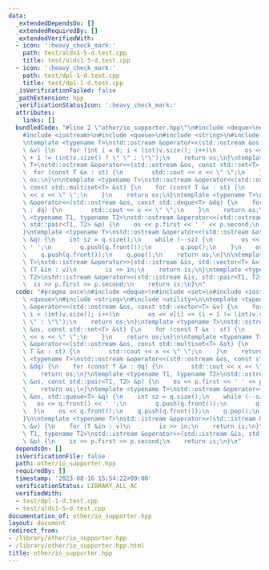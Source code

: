 ```yaml
---
data:
  _extendedDependsOn: []
  _extendedRequiredBy: []
  _extendedVerifiedWith:
  - icon: ':heavy_check_mark:'
    path: test/alds1-5-d.test.cpp
    title: test/alds1-5-d.test.cpp
  - icon: ':heavy_check_mark:'
    path: test/dpl-1-d.test.cpp
    title: test/dpl-1-d.test.cpp
  _isVerificationFailed: false
  _pathExtension: hpp
  _verificationStatusIcon: ':heavy_check_mark:'
  attributes:
    links: []
  bundledCode: "#line 2 \"other/io_supporter.hpp\"\n#include <deque>\n#include <set>\n\
    #include <iostream>\n#include <queue>\n#include <string>\n#include <utility>\n\
    \ntemplate <typename T>\nstd::ostream &operator<<(std::ostream &os, const std::vector<T>\
    \ &v) {\n    for (int i = 0; i < (int)v.size(); i++)\n        os << v[i] << (i\
    \ + 1 != (int)v.size() ? \" \" : \"\");\n    return os;\n}\ntemplate <typename\
    \ T>\nstd::ostream &operator<<(std::ostream &os, const std::set<T> &st) {\n  \
    \  for (const T &x : st) {\n        std::cout << x << \" \";\n    }\n    return\
    \ os;\n}\n\ntemplate <typename T>\nstd::ostream &operator<<(std::ostream &os,\
    \ const std::multiset<T> &st) {\n    for (const T &x : st) {\n        std::cout\
    \ << x << \" \";\n    }\n    return os;\n}\ntemplate <typename T>\nstd::ostream\
    \ &operator<<(std::ostream &os, const std::deque<T> &dq) {\n    for (const T &x\
    \ : dq) {\n        std::cout << x << \" \";\n    }\n    return os;\n}\ntemplate\
    \ <typename T1, typename T2>\nstd::ostream &operator<<(std::ostream &os, const\
    \ std::pair<T1, T2> &p) {\n    os << p.first << ' ' << p.second;\n    return os;\n\
    }\ntemplate <typename T>\nstd::ostream &operator<<(std::ostream &os, std::queue<T>\
    \ &q) {\n    int sz = q.size();\n    while (--sz) {\n        os << q.front() <<\
    \ ' ';\n        q.push(q.front());\n        q.pop();\n    }\n    os << q.front();\n\
    \    q.push(q.front());\n    q.pop();\n    return os;\n}\n\ntemplate <typename\
    \ T>\nstd::istream &operator>>(std::istream &is, std::vector<T> &v) {\n    for\
    \ (T &in : v)\n        is >> in;\n    return is;\n}\ntemplate <typename T1, typename\
    \ T2>\nstd::istream &operator>>(std::istream &is, std::pair<T1, T2> &p) {\n  \
    \  is >> p.first >> p.second;\n    return is;\n}\n"
  code: "#pragma once\n#include <deque>\n#include <set>\n#include <iostream>\n#include\
    \ <queue>\n#include <string>\n#include <utility>\n\ntemplate <typename T>\nstd::ostream\
    \ &operator<<(std::ostream &os, const std::vector<T> &v) {\n    for (int i = 0;\
    \ i < (int)v.size(); i++)\n        os << v[i] << (i + 1 != (int)v.size() ? \"\
    \ \" : \"\");\n    return os;\n}\ntemplate <typename T>\nstd::ostream &operator<<(std::ostream\
    \ &os, const std::set<T> &st) {\n    for (const T &x : st) {\n        std::cout\
    \ << x << \" \";\n    }\n    return os;\n}\n\ntemplate <typename T>\nstd::ostream\
    \ &operator<<(std::ostream &os, const std::multiset<T> &st) {\n    for (const\
    \ T &x : st) {\n        std::cout << x << \" \";\n    }\n    return os;\n}\ntemplate\
    \ <typename T>\nstd::ostream &operator<<(std::ostream &os, const std::deque<T>\
    \ &dq) {\n    for (const T &x : dq) {\n        std::cout << x << \" \";\n    }\n\
    \    return os;\n}\ntemplate <typename T1, typename T2>\nstd::ostream &operator<<(std::ostream\
    \ &os, const std::pair<T1, T2> &p) {\n    os << p.first << ' ' << p.second;\n\
    \    return os;\n}\ntemplate <typename T>\nstd::ostream &operator<<(std::ostream\
    \ &os, std::queue<T> &q) {\n    int sz = q.size();\n    while (--sz) {\n     \
    \   os << q.front() << ' ';\n        q.push(q.front());\n        q.pop();\n  \
    \  }\n    os << q.front();\n    q.push(q.front());\n    q.pop();\n    return os;\n\
    }\n\ntemplate <typename T>\nstd::istream &operator>>(std::istream &is, std::vector<T>\
    \ &v) {\n    for (T &in : v)\n        is >> in;\n    return is;\n}\ntemplate <typename\
    \ T1, typename T2>\nstd::istream &operator>>(std::istream &is, std::pair<T1, T2>\
    \ &p) {\n    is >> p.first >> p.second;\n    return is;\n}\n"
  dependsOn: []
  isVerificationFile: false
  path: other/io_supporter.hpp
  requiredBy: []
  timestamp: '2023-08-16 15:54:22+09:00'
  verificationStatus: LIBRARY_ALL_AC
  verifiedWith:
  - test/dpl-1-d.test.cpp
  - test/alds1-5-d.test.cpp
documentation_of: other/io_supporter.hpp
layout: document
redirect_from:
- /library/other/io_supporter.hpp
- /library/other/io_supporter.hpp.html
title: other/io_supporter.hpp
---
```

